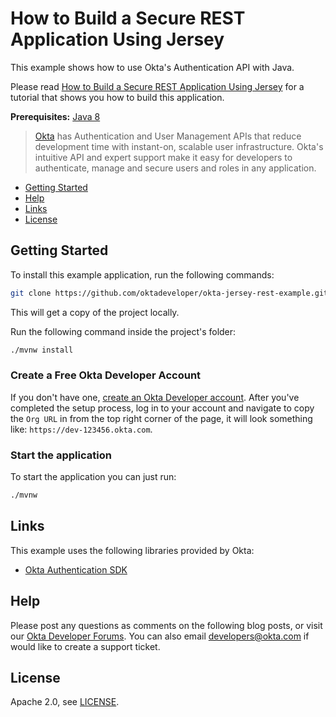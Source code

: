 # How to Build a Secure REST Application Using Jersey

This example shows how to use Okta's Authentication API with Java.

Please read [How to Build a Secure REST Application Using Jersey](https://developer.okta.com/blog/2019/12/30/java-jersey-jaxrs) for a tutorial that shows you how to build this application.

**Prerequisites:** [Java 8](http://www.oracle.com/technetwork/java/javase/downloads/jdk8-downloads-2133151.html)

> [Okta](https://developer.okta.com/) has Authentication and User Management APIs that reduce development time with instant-on, scalable user infrastructure. Okta's intuitive API and expert support make it easy for developers to authenticate, manage and secure users and roles in any application.

* [Getting Started](#getting-started)
* [Help](#help)
* [Links](#links)
* [License](#license)

## Getting Started

To install this example application, run the following commands:

```bash
git clone https://github.com/oktadeveloper/okta-jersey-rest-example.git
```

This will get a copy of the project locally. 

Run the following command inside the project's folder:

```bash
./mvnw install
```

### Create a Free Okta Developer Account

If you don't have one, [create an Okta Developer account](https://developer.okta.com/signup/). After you've completed the setup process, log in to your account and navigate to copy the `Org URL` in from the top right corner of the page, it will look something like: `https://dev-123456.okta.com`.

### Start the application

To start the application you can just run:

```bash
./mvnw
```

## Links

This example uses the following libraries provided by Okta:

* [Okta Authentication SDK](https://github.com/okta/okta-auth-java)

## Help

Please post any questions as comments on the following blog posts, or visit our [Okta Developer Forums](https://devforum.okta.com/). You can also email developers@okta.com if would like to create a support ticket.

## License

Apache 2.0, see [LICENSE](LICENSE).
